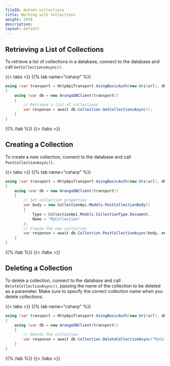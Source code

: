 ```yaml
---
fileID: dotnet-collections
title: Working with Collections
weight: 3950
description: 
layout: default
---
```

## Retrieving a List of Collections

To retrieve a list of collections in a database, connect to the database and
call `GetCollectionsAsync()`.

{{< tabs >}}
{{% tab name="csharp" %}}
```csharp
using (var transport = HttpApiTransport.UsingBasicAuth(new Uri(url), dbName, username, password))
{
    using (var db = new ArangoDBClient(transport))
    {
        // Retrieve a list of collections
        var response = await db.Collection.GetCollectionsAsync();
    }
}
```
{{% /tab %}}
{{< /tabs >}}

## Creating a Collection

To create a new collection, connect to the database and call `PostCollectionAsync()`.

{{< tabs >}}
{{% tab name="csharp" %}}
```csharp
using (var transport = HttpApiTransport.UsingBasicAuth(new Uri(url), dbName, username, password))
{
    using (var db = new ArangoDBClient(transport))
    {
        // Set collection properties
        var body = new CollectionApi.Models.PostCollectionBody()
        {
            Type = CollectionApi.Models.CollectionType.Document,
            Name = "MyCollection"
        };
        // Create the new collection
        var response = await db.Collection.PostCollectionAsync(body, null);
    }
}
```
{{% /tab %}}
{{< /tabs >}}

## Deleting a Collection

To delete a collection, connect to the database and call `DeleteCollectionAsync()`,
passing the name of the collection to be deleted as a parameter. Make sure to
specify the correct collection name when you delete collections.

{{< tabs >}}
{{% tab name="csharp" %}}
```csharp
using (var transport = HttpApiTransport.UsingBasicAuth(new Uri(url), dbName, username, password))
{
    using (var db = new ArangoDBClient(transport))
    {
        // Delete the collection
        var response = await db.Collection.DeleteCollectionAsync("MyCollection");
    }
}
```
{{% /tab %}}
{{< /tabs >}}

